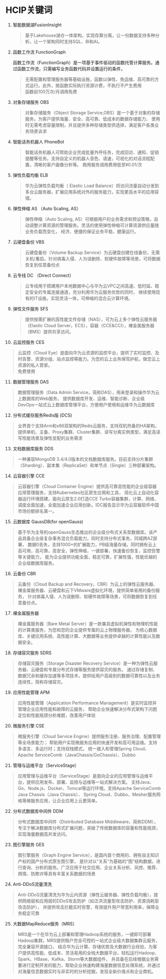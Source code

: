 # HCIP关键词

1. 智能数据湖FusionInsight
   > 基于Lakehouse湖仓一体架构，实现存算分离，让一份数据支持多种分析，让一个架构同时支持SQL、BI和AI。
2. 函数工作流 FunctionGraph
   >
   函数工作流（FunctionGraph）是一项基于事件驱动的函数托管计算服务。通过函数工作流，只需编写业务函数代码并设置运行的条件，  
   > 无需配置和管理服务器等基础设施，函数以弹性、免运维、高可靠的方式运行。此外，按函数实际执行资源计费，不执行不产生费用  
   > 函数前100万次/月调用免费
3. 对象存储服务 OBS
   > 对象存储服务（Object Storage Service,OBS）是一个基于对象的存储服务，为客户提供海量、安全、高可靠、低成本的数据存储能力，
   > 使用时无需考虑容量限制，并且提供多种存储类型供选择，满足客户各类业务场景诉求
4. 智能话务机器人 PhoneBot
   > 智能话务机器人可帮助企业完成批量外呼任务，完成回访、通知、促销提醒等任务。支持自定义的机器人音色、语速，可视化的对话流程配置，清晰的客户画像分析等。
   > 商用服务调用费用低至¥0.01/次
5. 弹性负载均衡 ELB
   > 华为云弹性负载均衡（ Elastic Load Balance）将访问流量自动分发到多台云服务器，扩展应用系统对外的服务能力，实现更高水平的应用容错。
6. 弹性伸缩 AS （Auto Scaling, AS）
   > 弹性伸缩（Auto Scaling, AS）可根据用户的业务需求和预设策略，自动调整计算资源的管理服务。灵活的使用弹性伸缩可计算资源供应量随业务负载而变化，
   > 经济、便捷的保证业务平稳、健康运行。
7. 云硬盘备份 VBS
   > 云硬盘备份（Volume Backup Service）为云硬盘创建在线备份，无需关机/重启。针对病毒入侵、人为误删除、软硬件故障等场景，可将数据恢复到任意备份点
8. 云专线 DC （Direct Connect）
   > 云专线用于搭建用户本地数据中心与华为云VPC之间高速、低时延、稳定安全的专属连接通道，充分利用华为云服务优势的同时，
   > 继续使用现有的IT设施，实现灵活一体，可伸缩的混合云计算环境。
9. 弹性文件服务 SFS
   > 提供按需扩展的高性能文件存储（NAS），可为云上多个弹性云服务器（Elastic Cloud Server，ECS），容器（CCE&CCI），裸金属服务器（BMS）提供共享访问。
10. 云监控服务 CES
   > 云监控（Cloud Eye）是面向华为云资源的监控平台，提供了实时监控、及时告警、资源分组、站点监控等能力。为您的云上业务保驾护航，做您云上资源的私人管家。  
   > 免费使用
11. 数据管理服务 DAS
   > 数据管理服务（Data Admin Service，简称DAS），用来登录和操作华为云上数据库的Web服务，
   > 提供数据库开发、运维、智能诊断、企业级DevOps一站式云上数据库管理平台，方便用户使用和运维华为云数据库
12. 分布式缓存服务Redis版 (DCS)
   > 业界首个支持Arm和x86双架构的Redis云服务，支持双机热备的HA架构，提供单机、主备、Proxy集群、Cluster集群、读写分离实例类型，满足高读写性能场景及弹性变配的业务需求
13. 文档数据库服务 DDS
   > 一种兼容MongoDB 3.4/4.0版本的文档数据库服务。目前支持分片集群（Sharding）、副本集（ReplicaSet）和单节点（Single）三种部署架构。
14. 云容器引擎 CCE
   > 云容器引擎（Cloud Container Engine）提供高可靠高性能的企业级容器应用管理服务，支持Kubernetes社区原生应用和工具，
   > 简化云上自动化容器运行环境搭建，面向云原生2.0打造CCE Turbo容器集群，计算、网络、调度全面加速，全面加速企业应用创新。IDC报告显示华为云容器软件中国市场份额排名第一。  
15. 云数据库 GaussDB(for openGauss)
   > 基于华为主导的openGauss生态推出的企业级分布式关系型数据库。该产品具备企业级复杂事务混合负载能力，同时支持分布式事务，同城跨AZ部署，
   > 数据0丢失，支持1000+的扩展能力，PB级海量存储。同时拥有云上高可用，高可靠，高安全，弹性伸缩，一键部署，快速备份恢复，监控告警等关键能力，
   > 能为企业提供功能全面，稳定可靠，扩展性强，性能优越的企业级数据库服务。
16. 云备份 CBR
   > 云备份（Cloud Backup and Recovery，CBR）为云上的弹性云服务器、裸金属服务器、云硬盘和云下VMware虚拟化环境，提供简单易用的备份服务，
   > 针对病毒入侵、人为误删除、软硬件故障等场景，可将数据恢复到任意备份点。
17. 裸金属服务器
   > 裸金属服务器（Bare Metal Server）是一款兼具虚拟机弹性和物理机性能的计算类服务，为您和您的企业提供专属的云上物理服务器，
   > 为核心数据库、关键应用系统、高性能计算、大数据等业务提供卓越的计算性能以及数据安全。
18. 存储容灾服务 SDRS
   > 存储容灾服务（Storage Disaster Recovery Service）是一种为弹性云服务器、云硬盘和专属分布式存储等服务提供容灾的服务。
   > 通过存储复制、数据冗余和缓存加速等多项技术，提供给用户高级别的数据可靠性以及业务连续性，简称存储容灾。
19. 应用性能管理 APM
   > 应用性能管理（Application Performance Management）是实时监控并管理企业应用性能和故障的云服务，
   > 帮助企业快速解决分布式架构下问题定位和性能瓶颈分析难题，改善用户体验 
20. 微服务引擎 CSE
   > 微服务引擎（Cloud Service Engine）提供服务注册、服务治理、配置管理等全场景能力；
   > 帮助用户实现微服务应用的快速开发和高可用运维。支持多语言、多运行时；支持双栈模式，
   > 统一接入和管理Spring Cloud、Apache ServiceComb（JavaChassis/GoChassis）、Dubbo
21. 管理与运维平台（ServiceStage）
   > 应用管理与运维平台（ServiceStage）是面向企业的应用管理与运维平台，提供应用发布、部署、监控与运维等一站式解决方案。
   > 支持Java、Go、Node.js、Docker、Tomcat等运行环境。支持Apache ServiceComb Java Chassis（Java Chassis）、
   > Spring Cloud、Dubbo、Mesher服务网格等微服务应用，让企业应用上云更简单。
22. 分布式数据库中间件 DDM
   > 分布式数据库中间件（Distributed Database Middleware，简称DDM），专注于解决数据库分布式扩展问题，突破了传统数据库的容量和性能瓶颈，实现海量数据高并发访问。
23. 图引擎服务 GES
   > 图引擎服务（Graph Engine Service），是国内首个商用的、拥有自主知识产权的国产分布式原生图引擎，
   > 是针对以“关系”为基础的“图”结构数据，进行查询、分析的服务。广泛应用于社交应用、企业关系分析、风控、推荐、舆情、防欺诈等具有丰富关系数据的场景
24. Anti-DDoS流量清洗
   > Anti-DDoS流量清洗为华为云内资源（弹性云服务器、弹性负载均衡），提供网络层和应用层的DDoS攻击防护（如泛洪流量型攻击防护、资源消耗型攻击防护），
   > 并提供攻击拦截实时告警，有效提升用户带宽利用率，保障业务稳定可靠
25. 大数据MapReduce服务（MRS）
   > MRS是一个在华为云上部署和管理Hadoop系统的服务，一键即可部署Hadoop集群。MRS提供租户完全可控的一站式企业级大数据集群云服务，完全兼容开源接口，
   > 结合华为云计算、存储优势及大数据行业经验，为客户提供高性能、低成本、灵活易用的全栈大数据平台，轻松运行Hadoop、Spark、HBase、Kafka、Storm等大数据组件，
   > 并具备在后续根据业务需要进行定制开发的能力，帮助企业快速构建海量数据信息处理系统，并通过对海量信息数据实时与非实时的分析挖掘，发现全新价值点和企业商机。



   

    
    


